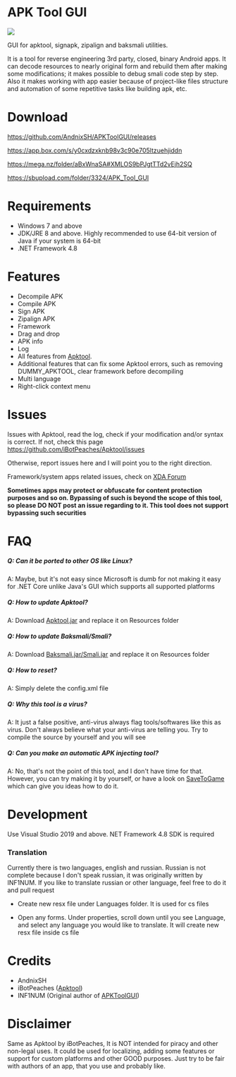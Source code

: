 # APK Tool GUI
![](https://i.imgur.com/MUuWTdW.png)

GUI for apktool, signapk, zipalign and baksmali utilities.

It is a tool for reverse engineering 3rd party, closed, binary Android apps. It can decode resources to nearly original form and rebuild them after making some modifications; it makes possible to debug smali code step by step. Also it makes working with app easier because of project-like files structure and automation of some repetitive tasks like building apk, etc.

# Download
https://github.com/AndnixSH/APKToolGUI/releases

https://app.box.com/s/y0cxdzxknb98v3c90e705ltzuehjiddn

https://mega.nz/folder/aBxWnaSA#XMLOS9bPJgtTTd2vEjh2SQ

https://sbupload.com/folder/3324/APK_Tool_GUI

# Requirements
- Windows 7 and above
- JDK/JRE 8 and above. Highly recommended to use 64-bit version of Java if your system is 64-bit
- .NET Framework 4.8

# Features
- Decompile APK
- Compile APK
- Sign APK
- Zipalign APK
- Framework
- Drag and drop
- APK info
- Log
- All features from [Apktool](https://ibotpeaches.github.io/Apktool/documentation/).
- Additional features that can fix some Apktool errors, such as removing DUMMY_APKTOOL, clear framework before decompiling
- Multi language
- Right-click context menu

# Issues
Issues with Apktool, read the log, check if your modification and/or syntax is correct. If not, check this page https://github.com/iBotPeaches/Apktool/issues

Otherwise, report issues here and I will point you to the right direction.

Framework/system apps related issues, check on [XDA Forum](https://forum.xda-developers.com/)

**Sometimes apps may protect or obfuscate for content protection purposes and so on. Bypassing of such is beyond the scope of this tool, so please DO NOT post an issue regarding to it. This tool does not support bypassing such securities**

# FAQ
##### Q: Can it be ported to other OS like Linux?
A: Maybe, but it's not easy since Microsoft is dumb for not making it easy for .NET Core unlike Java's GUI which supports all supported platforms

##### Q: How to update Apktool?
A: Download [Apktool.jar](https://github.com/iBotPeaches/Apktool/releases) and replace it on Resources folder

##### Q: How to update Baksmali/Smali?
A: Download [Baksmali.jar/Smali.jar](https://bitbucket.org/JesusFreke/smali/downloads/) and replace it on Resources folder

##### Q: How to reset?
A: Simply delete the config.xml file

##### Q: Why this tool is a virus?
A: It just a false positive, anti-virus always flag tools/softwares like this as virus. Don't always believe what your anti-virus are telling you. Try to compile the source by yourself and you will see

##### Q: Can you make an automatic APK injecting tool?
A: No, that's not the point of this tool, and I don't have time for that. However, you can try making it by yourself, or have a look on [SaveToGame](https://github.com/And42/SaveToGame) which can give you ideas how to do it.

# Development
Use Visual Studio 2019 and above. NET Framework 4.8 SDK is required

### Translation
Currently there is two languages, english and russian. Russian is not complete because I don't speak russian, it was originally written by INF1NUM. If you like to translate russian or other language, feel free to do it and pull request

- Create new resx file under Languages folder. It is used for cs files

- Open any forms. Under properties, scroll down until you see Language, and select any language you would like to translate. It will create new resx file inside cs file

# Credits
- AndnixSH
- iBotPeaches ([Apktool](https://ibotpeaches.github.io/Apktool/))
- INF1NUM (Original author of [APKToolGUI](https://github.com/INF1NUM/APKToolGUI))

# Disclaimer
Same as Apktool by iBotPeaches, It is NOT intended for piracy and other non-legal uses. It could be used for localizing, adding some features or support for custom platforms and other GOOD purposes. Just try to be fair with authors of an app, that you use and probably like.
